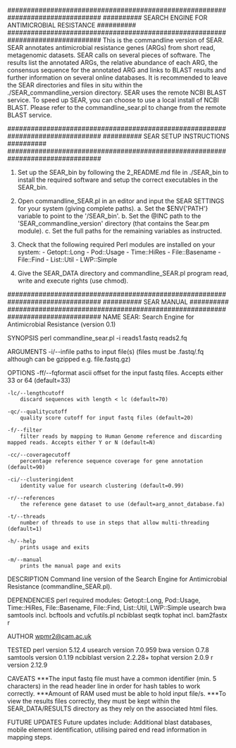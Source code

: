 ################################################################################
########## SEARCH ENGINE FOR ANTIMICROBIAL RESISTANCE ##########
################################################################################
This is the commandline version of SEAR.
SEAR annotates antimicrobial resistance genes (ARGs) from short read, metagenomic datasets.
SEAR calls on several pieces of software.
The results list the annotated ARGs, the relative abundance of each ARG, the consensus sequence for the annotated ARG and links to BLAST results and further information on several online databases.
It is recommended to leave the SEAR directories and files in situ within the ./SEAR_commandline_version directory.
SEAR uses the remote NCBI BLAST service. To speed up SEAR, you can choose to use a local install of NCBI BLAST. Please refer to the commandline_sear.pl to change from the remote BLAST service.

################################################################################
########## SEAR SETUP INSTRUCTIONS ##########
################################################################################
1.  Set up the SEAR_bin by following the 2_README.md file in ./SEAR_bin to install the required software and setup the correct executables in the SEAR_bin. 

2.  Open commandline_SEAR.pl in an editor and input the SEAR SETTINGS for your system (giving complete paths).
        a.  Set the $ENV{'PATH'} variable to point to the '/SEAR_bin'.
        b.  Set the @INC path to the 'SEAR_commandline_version' directory (that contains the Sear.pm module).
        c.  Set the full paths for the remaining variables as instructed.

3.  Check that the following required Perl modules are installed on your system:
                - Getopt::Long
                - Pod::Usage
                - Time::HiRes
                - File::Basename
                - File::Find
                - List::Util
                - LWP::Simple

4.  Give the SEAR_DATA directory and commandline_SEAR.pl program read, write and execute rights (use chmod).


################################################################################
########## SEAR MANUAL ##########
################################################################################
NAME
    SEAR:   Search Engine for Antimicrobial Resistance   (version 0.1)

SYNOPSIS
    perl commandline_sear.pl -i reads1.fastq reads2.fq

ARGUMENTS
    -i/--infile
        paths to input file(s) (files must be .fastq/.fq although can be gzipped e.g. file.fastq.gz)

OPTIONS
    -ff/--fqformat
        ascii offset for the input fastq files. Accepts either 33 or 64 (default=33)

    -lc/--lengthcutoff
        discard sequences with length < lc (default=70)

    -qc/--qualitycutoff
        quality score cutoff for input fastq files (default=20)

    -f/--filter
        filter reads by mapping to Human Genome reference and discarding mapped reads. Accepts either Y or N (default=N)

    -cc/--coveragecutoff
        percentage reference sequence coverage for gene annotation (default=90)

    -ci/--clusteringident
        identity value for usearch clustering (default=0.99)

    -r/--references
        the reference gene dataset to use (default=arg_annot_database.fa)

    -t/--threads
        number of threads to use in steps that allow multi-threading (default=1)

    -h/--help
        prints usage and exits

    -m/--manual
        prints the manual page and exits

DESCRIPTION
    Command line version of the Search Engine for Antimicrobial Resistance (commandline_SEAR.pl).

DEPENDENCIES
    perl                   required modules: Getopt::Long, Pod::Usage, Time::HiRes, File::Basename, File::Find, List::Util, LWP::Simple
    usearch
    bwa
    samtools               incl. bcftools and vcfutils.pl
    ncbiblast
    seqtk
    tophat                 incl. bam2fastx
    r

AUTHOR
    wpmr2@cam.ac.uk

TESTED
    perl       version 5.12.4
    usearch    version 7.0.959
    bwa        version 0.7.8
    samtools   version 0.1.19
    ncbiblast  version 2.2.28+
    tophat     version 2.0.9
    r          version 2.12.9

CAVEATS
    ***The input fastq file must have a common identifier (min. 5 characters) in the read header line in order for hash tables to work correctly.
    ***Amount of RAM used must be able to hold input file/s.
    ***To view the results files correctly, they must be kept within the SEAR_DATA/RESULTS directory as they rely on the associated html files.

FUTURE UPDATES
    Future updates include: Additional blast databases, mobile element identification, utilising paired end read information in mapping steps.
